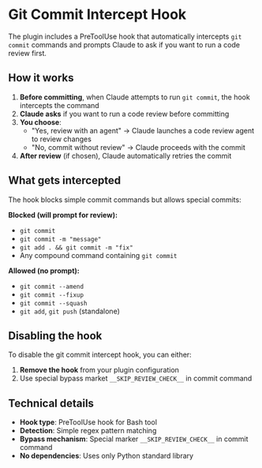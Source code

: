 # Git Commit Intercept Hook

The plugin includes a PreToolUse hook that automatically intercepts `git commit` commands and prompts Claude to ask if you want to run a code review first.

## How it works

1. **Before committing**, when Claude attempts to run `git commit`, the hook intercepts the command
2. **Claude asks** if you want to run a code review before committing
3. **You choose**:
   - "Yes, review with an agent" → Claude launches a code review agent to review changes
   - "No, commit without review" → Claude proceeds with the commit
4. **After review** (if chosen), Claude automatically retries the commit

## What gets intercepted

The hook blocks simple commit commands but allows special commits:

**Blocked (will prompt for review):**
- `git commit`
- `git commit -m "message"`
- `git add . && git commit -m "fix"`
- Any compound command containing `git commit`

**Allowed (no prompt):**
- `git commit --amend`
- `git commit --fixup`
- `git commit --squash`
- `git add`, `git push` (standalone)

## Disabling the hook

To disable the git commit intercept hook, you can either:

1. **Remove the hook** from your plugin configuration
2. Use special bypass market `__SKIP_REVIEW_CHECK__` in commit command 

## Technical details

- **Hook type**: PreToolUse hook for Bash tool
- **Detection**: Simple regex pattern matching
- **Bypass mechanism**: Special marker `__SKIP_REVIEW_CHECK__` in commit command
- **No dependencies**: Uses only Python standard library
